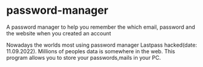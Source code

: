# password-manager

A password manager to help you remember the which email, password and the website when you created an account

Nowadays the worlds most using password manager Lastpass hacked(date: 11.09.2022). Millions of peoples data is somewhere in the web. This program allows you to store your passwords,mails in your  PC. 

